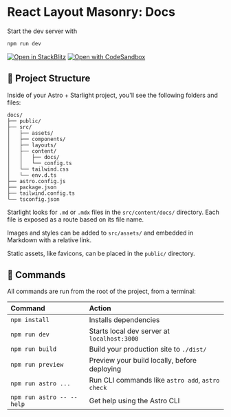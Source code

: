 # React Layout Masonry: Docs

Start the dev server with

```bash
npm run dev
```

[![Open in StackBlitz](https://developer.stackblitz.com/img/open_in_stackblitz.svg)](https://stackblitz.com/github/sibiraj-s/react-layout-masonry/tree/master/docs)
[![Open with CodeSandbox](https://assets.codesandbox.io/github/button-edit-lime.svg)](https://codesandbox.io/p/sandbox/github/sibiraj-s/react-layout-masonry/tree/master/docs)

## 🚀 Project Structure

Inside of your Astro + Starlight project, you'll see the following folders and files:

```
docs/
├── public/
├── src/
│   ├── assets/
│   ├── components/
│   ├── layouts/
│   ├── content/
│   │   ├── docs/
│   │   └── config.ts
│   └── tailwind.css
│   └── env.d.ts
├── astro.config.js
├── package.json
├── tailwind.config.ts
└── tsconfig.json
```

Starlight looks for `.md` or `.mdx` files in the `src/content/docs/` directory. Each file is exposed as a route based on its file name.

Images and styles can be added to `src/assets/` and embedded in Markdown with a relative link.

Static assets, like favicons, can be placed in the `public/` directory.

## 🧞 Commands

All commands are run from the root of the project, from a terminal:

| Command                   | Action                                           |
| :------------------------ | :----------------------------------------------- |
| `npm install`             | Installs dependencies                            |
| `npm run dev`             | Starts local dev server at `localhost:3000`      |
| `npm run build`           | Build your production site to `./dist/`          |
| `npm run preview`         | Preview your build locally, before deploying     |
| `npm run astro ...`       | Run CLI commands like `astro add`, `astro check` |
| `npm run astro -- --help` | Get help using the Astro CLI                     |
